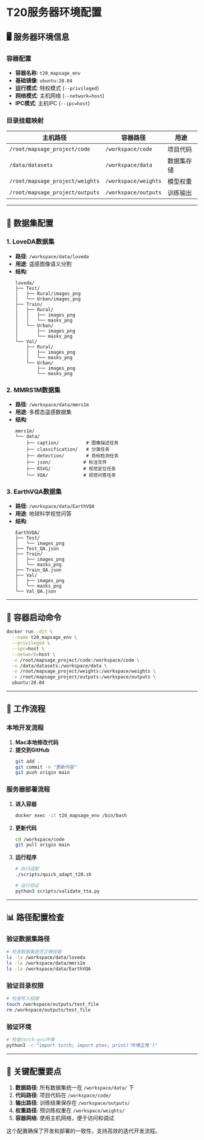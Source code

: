 # T20服务器环境配置

## 🖥️ 服务器环境信息

### 容器配置
- **容器名称**: `t20_mapsage_env`
- **基础镜像**: `ubuntu:20.04`
- **运行模式**: 特权模式 (`--privileged`)
- **网络模式**: 主机网络 (`--network=host`)
- **IPC模式**: 主机IPC (`--ipc=host`)

### 目录挂载映射

| 主机路径 | 容器路径 | 用途 |
|---------|---------|------|
| `/root/mapsage_project/code` | `/workspace/code` | 项目代码 |
| `/data/datasets` | `/workspace/data` | 数据集存储 |
| `/root/mapsage_project/weights` | `/workspace/weights` | 模型权重 |
| `/root/mapsage_project/outputs` | `/workspace/outputs` | 训练输出 |

---

## 📁 数据集配置

### 1. LoveDA数据集
- **路径**: `/workspace/data/loveda`
- **用途**: 遥感图像语义分割
- **结构**:
  ```
  loveda/
  ├── Test/
  │   ├── Rural/images_png
  │   └── Urban/images_png
  ├── Train/
  │   ├── Rural/
  │   │   ├── images_png
  │   │   └── masks_png
  │   └── Urban/
  │       ├── images_png
  │       └── masks_png
  └── Val/
      ├── Rural/
      │   ├── images_png
      │   └── masks_png
      └── Urban/
          ├── images_png
          └── masks_png
  ```

### 2. MMRS1M数据集
- **路径**: `/workspace/data/mmrs1m`
- **用途**: 多模态遥感数据集
- **结构**:
  ```
  mmrs1m/
  └── data/
      ├── caption/          # 图像描述任务
      ├── classification/   # 分类任务
      ├── detection/        # 目标检测任务
      ├── json/            # 标注文件
      ├── RSVG/            # 视觉定位任务
      └── VQA/             # 视觉问答任务
  ```

### 3. EarthVQA数据集
- **路径**: `/workspace/data/EarthVQA`
- **用途**: 地球科学视觉问答
- **结构**:
  ```
  EarthVQA/
  ├── Test/
  │   └── images_png
  ├── Test_QA.json
  ├── Train/
  │   ├── images_png
  │   └── masks_png
  ├── Train_QA.json
  ├── Val/
  │   ├── images_png
  │   └── masks_png
  └── Val_QA.json
  ```

---

## 🚀 容器启动命令

```bash
docker run -dit \
  --name t20_mapsage_env \
  --privileged \
  --ipc=host \
  --network=host \
  -v /root/mapsage_project/code:/workspace/code \
  -v /data/datasets:/workspace/data \
  -v /root/mapsage_project/weights:/workspace/weights \
  -v /root/mapsage_project/outputs:/workspace/outputs \
  ubuntu:20.04
```

---

## 🔧 工作流程

### 本地开发流程
1. **Mac本地修改代码**
2. **提交到GitHub**
   ```bash
   git add .
   git commit -m "更新内容"
   git push origin main
   ```

### 服务器部署流程
1. **进入容器**
   ```bash
   docker exec -it t20_mapsage_env /bin/bash
   ```

2. **更新代码**
   ```bash
   cd /workspace/code
   git pull origin main
   ```

3. **运行程序**
   ```bash
   # 执行适配
   ./scripts/quick_adapt_t20.sh
   
   # 运行验证
   python3 scripts/validate_tta.py
   ```

---

## 📊 路径配置检查

### 验证数据集路径
```bash
# 检查数据集是否正确挂载
ls -la /workspace/data/loveda
ls -la /workspace/data/mmrs1m
ls -la /workspace/data/EarthVQA
```

### 验证目录权限
```bash
# 检查写入权限
touch /workspace/outputs/test_file
rm /workspace/outputs/test_file
```

### 验证环境
```bash
# 检查torch-gcu环境
python3 -c "import torch; import ptex; print('环境正常')"
```

---

## 🎯 关键配置要点

1. **数据路径**: 所有数据集统一在 `/workspace/data/` 下
2. **代码路径**: 项目代码在 `/workspace/code/`
3. **输出路径**: 训练结果保存在 `/workspace/outputs/`
4. **权重路径**: 预训练权重在 `/workspace/weights/`
5. **容器网络**: 使用主机网络，便于访问和调试

这个配置确保了开发和部署的一致性，支持高效的迭代开发流程。